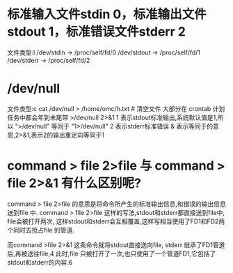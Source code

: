 
# 标准输入文件stdin 0，标准输出文件stdout 1，标准错误文件stderr 2
文件类型:l 
/dev/stdin  -> /proc/self/fd/0
/dev/stdout -> /proc/self/fd/1
/dev/stderr -> /proc/self/fd/2

# /dev/null
文件类型:c
cat /dev/null > /home/omc/h.txt # 清空文件
大部分在 crontab 计划任务中都会年到未尾带 >/dev/null 2>&1
1 表示stdout标准输出,系统默认值是1,所以 ">/dev/null" 等同于 "1>/dev/null"
2 表示stderr标准错误
& 表示等同于的意思,2>&1,表示2的输出重定向等同于1

# command > file 2>file 与 command > file 2>&1 有什么区别呢?

command > file 2>file 的意思是将命令所产生的标准输出信息,和错误的输出信息送到file 中.
command > file 2>file 这样的写法,stdout和stderr都直接送到file中, file会被打开两次,
	这样stdout和stderr会互相覆盖,这样写相当使用了FD1和FD2两个同时去抢占file 的管道.

而command >file 2>&1 这条命令就将stdout直接送向file, stderr 继承了FD1管道后,再被送往file,4
	此时,file 只被打开了一次,也只使用了一个管道FD1,它包括了stdout和stderr的内容.6












